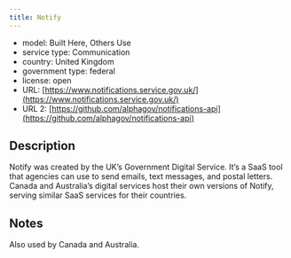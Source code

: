 ```yaml
---
title: Notify
---
```


- model: Built Here, Others Use
- service type: Communication
- country: United Kingdom
- government type: federal
- license: open
- URL: [https://www.notifications.service.gov.uk/](https://www.notifications.service.gov.uk/)
- URL 2: [https://github.com/alphagov/notifications-api](https://github.com/alphagov/notifications-api)

## Description

Notify was created by the UK’s Government Digital Service. It’s a SaaS tool that agencies can use to send emails, text messages, and postal letters. Canada and Australia’s digital services host their own versions of Notify, serving similar SaaS services for their countries.

## Notes

Also used by Canada and Australia.
